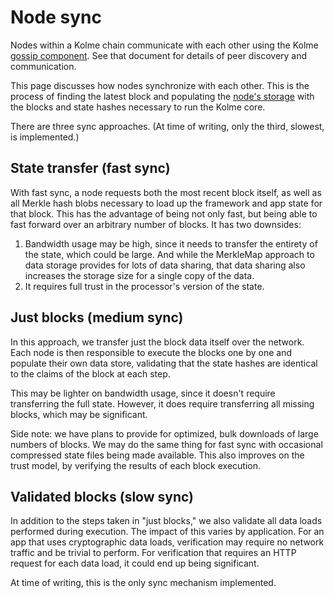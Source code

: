 # Node sync

Nodes within a Kolme chain communicate with each other using the Kolme [gossip component](./gossip.md). See that document for details of peer discovery and communication.

This page discusses how nodes synchronize with each other. This is the process of finding the latest block and populating the [node's storage](./storage.md) with the blocks and state hashes necessary to run the Kolme core.

There are three sync approaches. (At time of writing, only the third, slowest, is implemented.)

## State transfer (fast sync)

With fast sync, a node requests both the most recent block itself, as well as all Merkle hash blobs necessary to load up the framework and app state for that block. This has the advantage of being not only fast, but being able to fast forward over an arbitrary number of blocks. It has two downsides:

1. Bandwidth usage may be high, since it needs to transfer the entirety of the state, which could be large. And while the MerkleMap approach to data storage provides for lots of data sharing, that data sharing also increases the storage size for a single copy of the data.
2. It requires full trust in the processor's version of the state.

## Just blocks (medium sync)

In this approach, we transfer just the block data itself over the network. Each node is then responsible to execute the blocks one by one and populate their own data store, validating that the state hashes are identical to the claims of the block at each step.

This may be lighter on bandwidth usage, since it doesn't require transferring the full state. However, it does require transferring all missing blocks, which may be significant.

Side note: we have plans to provide for optimized, bulk downloads of large numbers of blocks. We may do the same thing for fast sync with occasional compressed state files being made available.
This also improves on the trust model, by verifying the results of each block execution.

## Validated blocks (slow sync)

In addition to the steps taken in "just blocks," we also validate all data loads performed during execution. The impact of this varies by application. For an app that uses cryptographic data loads, verification may require no network traffic and be trivial to perform. For verification that requires an HTTP request for each data load, it could end up being significant.

At time of writing, this is the only sync mechanism implemented.
